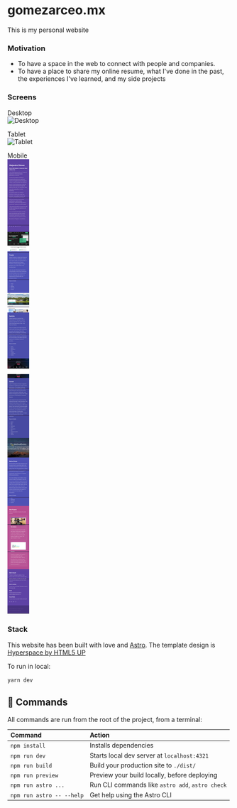 # gomezarceo.mx

This is my personal website

### Motivation

- To have a space in the web to connect with people and companies.
- To have a place to share my online resume, what I've done in the past, the experiences I've learned, and my side projects

### Screens

Desktop  
![Desktop](./docs/assets/desktop.png)

Tablet  
![Tablet](./docs/assets/tablet.png)

Mobile  
![Mobile](./docs/assets/mobile.png)

### Stack

This website has been built with love and [Astro](https://astro.build). The template design is [Hyperspace by HTML5 UP](https://html5up.net/hyperspace)

To run in local:

```sh
yarn dev
```

## 🧞 Commands

All commands are run from the root of the project, from a terminal:

| Command                   | Action                                           |
| :------------------------ | :----------------------------------------------- |
| `npm install`             | Installs dependencies                            |
| `npm run dev`             | Starts local dev server at `localhost:4321`      |
| `npm run build`           | Build your production site to `./dist/`          |
| `npm run preview`         | Preview your build locally, before deploying     |
| `npm run astro ...`       | Run CLI commands like `astro add`, `astro check` |
| `npm run astro -- --help` | Get help using the Astro CLI                     |
